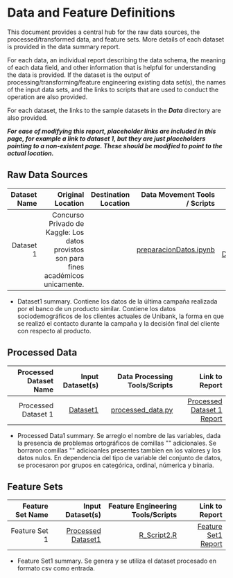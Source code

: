 # Data and Feature Definitions

This document provides a central hub for the raw data sources, the processed/transformed data, and feature sets. More details of each dataset is provided in the data summary report. 

For each data, an individual report describing the data schema, the meaning of each data field, and other information that is helpful for understanding the data is provided. 
If the dataset is the output of processing/transforming/feature engineering existing data set(s), the names of the input data sets, and the links to scripts 
that are used to conduct the operation are also provided. 

For each dataset, the links to the sample datasets in the _**Data**_ directory are also provided. 

_**For ease of modifying this report, placeholder links are included in this page, for example a link to dataset 1, but they are just placeholders pointing to a non-existent page. These should be modified to point to the actual location.**_

## Raw Data Sources

| Dataset Name | Original Location   | Destination Location  | Data Movement Tools / Scripts | Link to Report |
| ---:| ---: | ---: | ---: | -----: |
| Dataset 1 | Concurso Privado de Kaggle: Los datos provistos son para fines académicos unicamente. |  | [preparacionDatos.ipynb](tdsp_template/data/data_adquisition/) | [Reporte 1 DatosClieente]()|


* Dataset1 summary. Contiene los datos de la última campaña realizada por el banco de un producto similar. Contiene los datos sociodemográficos de los clientes 
actuales de Unibank, la forma en que se realizó el contacto durante la campaña y la decisión final del cliente con respecto al producto.


## Processed Data
| Processed Dataset Name | Input Dataset(s)   | Data Processing Tools/Scripts | Link to Report |
| ---:| ---: | ---: | ---: | 
| Processed Dataset 1 | [Dataset1](https://github.com/DCalvacheB/mlds6-project/blob/master/scripts/preprocessing/Train%20bank.csv) | [processed_data.py](https://github.com/DCalvacheB/mlds6-project/blob/master/scripts/preprocessing/processed_data.py) | [Processed Dataset 1 Report](link/to/report1)|

* Processed Data1 summary. Se arreglo el nombre de las variables, dada la presencia de problemas ortográficos de comillas "" adicionales. Se borraron comillas "" adicioanles presentes tambien en los valores y los datos nulos. En dependencia del tipo de variable del conjunto de datos, se procesaron por grupos en categórica, ordinal, númerica y binaria.


## Feature Sets

| Feature Set Name | Input Dataset(s)   | Feature Engineering Tools/Scripts | Link to Report |
| ---:| ---: | ---: | ---: | 
| Feature Set 1 | [Processed Dataset1](https://github.com/DCalvacheB/mlds6-project/blob/master/scripts/preprocessing/processtrainbank.csv) | [R_Script2.R](link/to/R/script/file/in/Code) | [Feature Set1 Report](link/to/report1)|

* Feature Set1 summary. Se genera y se utiliza el dataset procesado en formato csv como entrada. 

